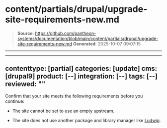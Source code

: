 # content/partials/drupal/upgrade-site-requirements-new.md

> **Source**: https://github.com/pantheon-systems/documentation/blob/main/content/partials/drupal/upgrade-site-requirements-new.md
> **Generated**: 2025-10-07 09:07:15

---

---
contenttype: [partial]
categories: [update]
cms: [drupal9]
product: [--]
integration: [--]
tags: [--]
reviewed: ""
---

Confirm that your site meets the following requirements before you continue:

- The site cannot be set to use an empty upstream.

- The site does not use another package and library manager like [Ludwig](https://www.drupal.org/project/ludwig).
